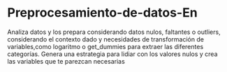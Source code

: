 # Preprocesamiento-de-datos-En
Analiza datos y los prepara considerando datos nulos, faltantes o outliers, considerando el contexto dado y necesidades de transformación de variables,como logaritmo o
get_dummies para extraer las diferentes categorías. Genera una estrategia para lidiar con los valores nulos y crea las variables que te parezcan necesarias
